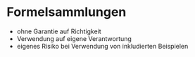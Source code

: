 # Formelsammlungen

- ohne Garantie auf Richtigkeit
- Verwendung auf eigene Verantwortung
- eigenes Risiko bei Verwendung von inkludierten Beispielen
